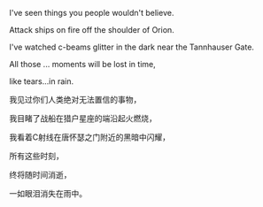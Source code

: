 I've seen things you people wouldn't believe.

Attack ships on fire off the shoulder of Orion.

I've watched c-beams glitter in the dark near the Tannhauser Gate.

All those ... moments will be lost in time, 

like tears...in rain.


我见过你们人类绝对无法置信的事物，

我目睹了战船在猎户星座的端沿起火燃烧，

我看着C射线在唐怀瑟之门附近的黑暗中闪耀，

所有这些时刻，

终将随时间消逝，

一如眼泪消失在雨中。

